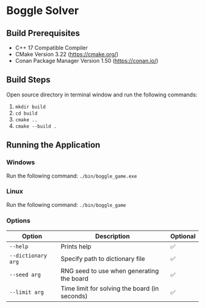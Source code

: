 # Boggle Solver

## Build Prerequisites

- C++ 17 Compatible Compiler
- CMake Version 3.22 (https://cmake.org/)
- Conan Package Manager Version 1.50 (https://conan.io/)

## Build Steps

Open source directory in terminal window and run the following commands:
1. `mkdir build`
1. `cd build`
1. `cmake ..`
1. `cmake --build .`

## Running the Application

### Windows
Run the following command: `./bin/boggle_game.exe`

### Linux
Run the following command: `./bin/boggle_game`

### Options

| Option              | Description                                   | Optional   |
|---------------------|-----------------------------------------------|------------|
| `--help`            | Prints help                                   | ✅          |
| `--dictionary arg`  | Specify path to dictionary file               | ✅          |
| `--seed arg`        | RNG seed to use when generating the board     | ✅          |
| `--limit arg`       | Time limit for solving the board (in seconds) | ✅          |



